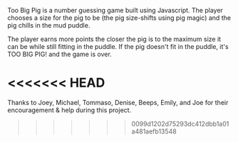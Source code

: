 Too Big Pig is a number guessing game built using Javascript. The player chooses a size for the pig to be (the pig size-shifts using pig magic) and the pig chills in the mud puddle. 

The player earns more points the closer the pig is to the maximum size it can be while still fitting in the puddle. If the pig doesn't fit in the puddle, it's TOO BIG PIG! and the game is over. 

<<<<<<< HEAD
=======
Thanks to Joey, Michael, Tommaso, Denise, Beeps, Emily, and Joe for their encouragement & help during this project.
>>>>>>> 0099d1202d75293dc412dbb1a01a481aefb13548


